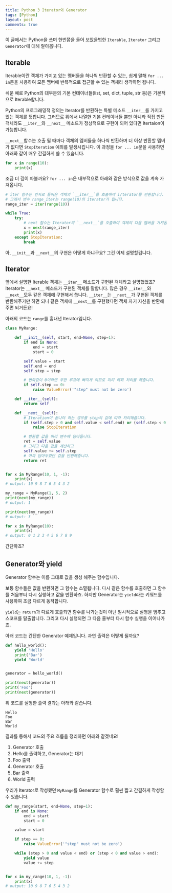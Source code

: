 ```yaml
---
title: Python 3 Iterator와 Generator
tags: [Python]
layout: post
comments: true
---
```


이 글에서는 Python을 쓰며 한번쯤을 들어 보았을법한 `Iterable`, `Iterator` 그리고 `Generator`에 대해 알아봅니다.

## Iterable

Iterable이란 객체가 가지고 있는 멤버들을 하나씩 반환할 수 있는, 쉽게 말해 `for ... in`문을 사용하여 모든 멤버에 반복적으로 접근할 수 있는 객체라 생각하면 됩니다.

쉬운 예로 Python의 대부분의 기본 컨테이너들(list, set, dict, tuple, str 등)은 기본적으로 Iterable합니다.

Python의 프로그래밍적 정의는 Iterator를 반환하는 특별 메소드 `__iter__`를 가지고 있는 객체를 뜻합니다. 그러므로 위에서 나열한 기본 컨테이너들 뿐만 아니라 직접 만든 객체라도 `__iter__`와 `__next__` 메소드가 정상적으로 구현이 되어 있다면 Itertaion이 가능합니다.

`__next__`함수는 호출 될 때마다 객체의 멤버들을 하나씩 반환하며 더 이상 반환할 멤버가 없다면 `StopIteration` 예외를 발생시킵니다. 이 과정을 `for ... in`문을 사용하면 아래와 같이 매우 간결하게 쓸 수 있습니다.

```python
for x in range(10):
    print(x)
```

조금 더 깊이 파볼까요? `for ... in`은 내부적으로 아래와 같은 방식으로 값을 계속 가져옵니다.
```python
# iter 함수는 인자로 들어온 객체의 `__iter__`를 호출하여 i/terator를 반환합니다.
# 그래서 변수 range_iter는 range(10)의 iterator가 됩니다.
range_iter = iter(range(10))

while True:
    try:
        # next 함수는 Iterator의 `__next__`를 호출하여 객체의 다음 멤버을 가져옵니다.
        x = next(range_iter)
        print(x)
    except StopIteration:
        break
```

아, `__init__`과 `__next__`의 구현은 어떻게 하냐구요? 그건 이제 설명할겁니다.

## Iterator

앞에서 설명한 Iterable 객체는 `__iter__` 메소드가 구현된 객체라고 설명했었죠? Iterator는 `__next__` 메소드가 구현된 객체를 말합니다.
많은 경우 `__iter__`와 `__next__`모두 같은 객체에 구현해서 씁니다. `__iter__`는 `__next__`가 구현된 객체를 반환해주기만 하면 되니 같은 객체에 `__next__`를 구현했다면 객체 자기 자신을 반환해주면 되거든요!

아래의 코드는 `range`를 흉내낸 Iterator입니다.

```python
class MyRange:

    def __init__(self, start, end=None, step=1):
        if end is None:
            end = start
            start = 0

        self.value = start
        self.end = end
        self.step = step

        # 변화값이 0이라면 무한 루프에 빠지게 되므로 미리 예외 처리를 해줍니다.
        if self.step == 0:
            raise ValueError('"step" must not be zero')

    def __iter__(self):
        return self

    def __next__(self):
        # Iteration이 끝나야 하는 경우를 step의 값에 따라 처리해줍니다.
        if (self.step > 0 and self.value < self.end) or (self.step < 0 and self.value > self.end):
            raise StopIteration

        # 반환할 값을 미리 변수에 담아둡니다.
        ret = self.value
        # 그리고 다음 값을 계산하고
        self.value += self.step
        # 아까 담아두었던 값을 반환해줍니다.
        return ret


for x in MyRange(10, 1, -1):
    print(x)
# output: 10 9 8 7 6 5 4 3 2

my_range = MyRange(1, 5, 2)
print(next(my_range))
# output: 1

print(next(my_range))
# output: 3

for x in MyRange(10):
    print(x)
# output: 0 1 2 3 4 5 6 7 8 9
```

간단하죠?


## Generator와 yield

Generator 함수는 이름 그대로 값을 생성 해주는 함수입니다.

보통 함수들은 값을 반환하면 그 함수는 소멸됩니다. 다시 같은 함수를 호출하면 그 함수를 처음부터 다시 실행하고 값을 반환하죠. 하지만 Generator는 `yield`라는 키워드를 사용하여 조금 다르게 동작합니다.

`yield`는 `return`과 다르게 호출되면 함수를 나가는것이 아닌 일시적으로 실행을 멈추고 스코프를 탈출합니다. 그리고 다시 실행되면 그 다음 줄부터 다시 함수 실행을 이어나가죠.

아래 코드는 간단한 Generator 예제입니다. 과연 출력은 어떻게 될까요?

```python
def hello_world():
    yield 'Hello'
    print('Bar')
    yield 'World'


generator = hello_world()

print(next(generator))
print('Foo')
print(next(generator))
```

위 코드를 실행한 출력 결과는 아래와 같습니다.

```
Hello
Foo
Bar
World
```

결과를 통해서 코드의 주요 흐름을 정리하면 아래와 같겠네요!

1. Generator 호출
2. Hello를 출력하고, Generator는 대기
3. Foo 출력
4. Generator 호출
5. Bar 출력
6. World 출력

우리가 Iterator로 작성했던 `MyRange`를 Generator 함수로 훨씬 짧고 간결하게 작성할 수 있습니다.

```python
def my_range(start, end=None, step=1):
    if end is None:
        end = start
        start = 0

    value = start

    if step == 0:
        raise ValueError('"step" must not be zero')

    while (step > 0 and value < end) or (step < 0 and value > end):
        yield value
        value += step


for x in my_range(10, 1, -1):
    print(x)
# output: 10 9 8 7 6 5 4 3 2
```